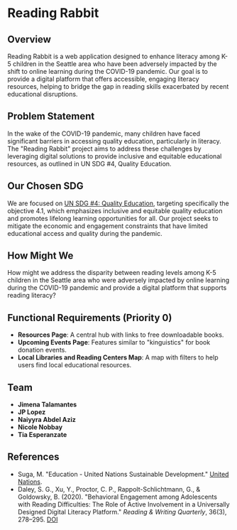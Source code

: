 # Reading Rabbit

## Overview
Reading Rabbit is a web application designed to enhance literacy among K-5 children in the Seattle area who have been adversely impacted by the shift to online learning during the COVID-19 pandemic. Our goal is to provide a digital platform that offers accessible, engaging literacy resources, helping to bridge the gap in reading skills exacerbated by recent educational disruptions.

## Problem Statement
In the wake of the COVID-19 pandemic, many children have faced significant barriers in accessing quality education, particularly in literacy. The "Reading Rabbit" project aims to address these challenges by leveraging digital solutions to provide inclusive and equitable educational resources, as outlined in UN SDG #4, Quality Education.

## Our Chosen SDG
We are focused on [UN SDG #4: Quality Education](https://sdgs.un.org/goals/goal4), targeting specifically the objective 4.1, which emphasizes inclusive and equitable quality education and promotes lifelong learning opportunities for all. Our project seeks to mitigate the economic and engagement constraints that have limited educational access and quality during the pandemic.

## How Might We
How might we address the disparity between reading levels among K-5 children in the Seattle area who were adversely impacted by online learning during the COVID-19 pandemic and provide a digital platform that supports reading literacy? 

## Functional Requirements (Priority 0)
- **Resources Page**: A central hub with links to free downloadable books.
- **Upcoming Events Page**: Features similar to "kinguistics" for book donation events.
- **Local Libraries and Reading Centers Map**: A map with filters to help users find local educational resources.

## Team
- **Jimena Talamantes**
- **JP Lopez**
- **Naiyyra Abdel Aziz**
- **Nicole Nobbay**
- **Tia Esperanzate**

## References
- Suga, M. "Education - United Nations Sustainable Development." [United Nations](https://www.un.org/sustainabledevelopment/education/).
- Daley, S. G., Xu, Y., Proctor, C. P., Rappolt-Schlichtmann, G., & Goldowsky, B. (2020). "Behavioral Engagement among Adolescents with Reading Difficulties: The Role of Active Involvement in a Universally Designed Digital Literacy Platform." *Reading & Writing Quarterly*, 36(3), 278–295. [DOI](https://doi.org/10.1080/10573569.2019.1635545)
